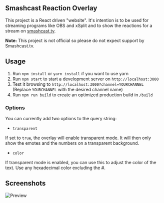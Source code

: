 ## Smashcast Reaction Overlay
This project is a React driven "website". It's intention is to be used for streaming programs like OBS and xSplit and to show the reactions for a stream on [smashcast.tv](https://smashcast.tv).

**Note:** This project is not official so please do not expect support by Smashcast.tv.

## Usage
1. Run `npm install` or `yarn install` if you want to use yarn
2. Run `npm start` to start a development server on `http://localhost:3000`
3. Test it browsing to `http://localhost:3000?channel=YOURCHANNEL` (Replace `YOURCHANNEL` with the desired channel name)
4. Run `npm run build` to create an optimized production build in `/build`

### Options
You can currently add two options to the query string:
* `transparent`

If set to `true`, the overlay will enable transparent mode. It will then only show the emotes and the numbers on a transparent background.
* `color`

If transparent mode is enabled, you can use this to adjust the color of the text. Use any hexadecimal color excluding the #.

## Screenshots
![Preview](https://git.ify.re/lookapanda/smashcast-reactions-overlay/raw/master/screenshot.png)
